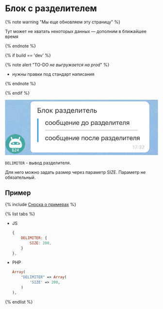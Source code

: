 # Блок с разделителем

{% note warning "Мы еще обновляем эту страницу" %}

Тут может не хватать некоторых данных — дополним в ближайшее время

{% endnote %}

{% if build == 'dev' %}

{% note alert "TO-DO _не выгружается на prod_" %}

- нужны правки под стандарт написания

{% endnote %}

{% endif %}

![Блок c разделителем](./_images/delimiter.png)

`DELIMITER` - вывод разделителя.

Для него можно задать размер через параметр SIZE. Параметр не обязательный.

## Пример

{% include [Сноска о примерах](../../../../../_includes/examples.md) %}

{% list tabs %}

- JS

    ```js
    {
        DELIMITER: {
            SIZE: 200,
        }
    },
    ```

- PHP

    ```php
    Array(
        "DELIMITER" => Array(
            'SIZE' => 200,
        )
    ),
    ```

{% endlist %}
